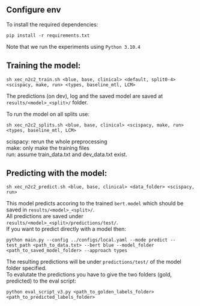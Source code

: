 ## Configure  env
To install the required dependencies:
```
pip install -r requirements.txt
```
Note that we run the experiments using ```Python 3.10.4```

## Training the model: 
```
sh xec_n2c2_train.sh <blue, base, clinical> <default, split0-4>  <scispacy, make, run> <types, baseline_mtl, LCM> 
```
The predictions (on dev), log and the saved model are saved at ```results/<model>_<split>/``` folder.

To run the model on all splits use:
```
sh xec_n2c2_splits.sh <blue, base, clinical> <scispacy, make, run> <types, baseline_mtl, LCM>
```
scispacy: rerun the whole preprocessing<br>
make: only make the training files<br>
run: assume train_data.txt and dev_data.txt exist.


## Predicting with the model:
```
sh xec_n2c2_predict.sh <blue, base, clinical> <data_folder> <scispacy, run> 
```
This model predicts accoring to the trained ```bert.model``` which should be saved in ```results/<model>_<split>/```.<br>
All predictions are saved under ```results/<model>_<split>/predictions/test/```.<br>
If you want to predict directly with a model then:
```
python main.py --config ../configs/local.yaml --mode predict --test_path <path_to_data.txt> --bert blue --model_folder <path_to_saved_model_folder> --approach types
```
The resulting predictions will be under ```predictions/test/``` of the model folder specified.<br>
To evalutate the predictions you have to give the two folders (gold, predicted) to the eval script:<br>
```
python eval_script_v3.py <path_to_golden_labels_folder> <path_to_predicted_labels_folder>
```
